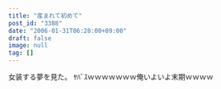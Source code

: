 ```yaml
---
title: "産まれて初めて"
post_id: "3388"
date: "2006-01-31T06:28:00+09:00"
draft: false
image: null
tag: []
---
```



女装する夢を見た。 ﾔﾊﾞｽｗｗｗｗｗｗｗ俺いよいよ末期ｗｗｗｗ
